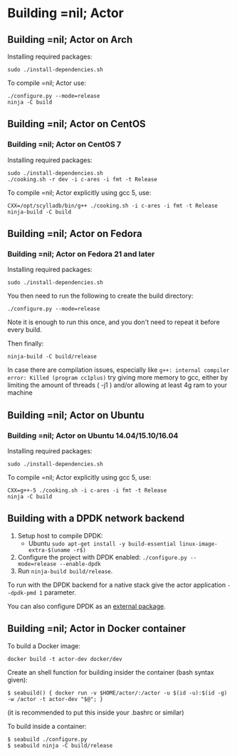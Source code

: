 # Building =nil; Actor

## Building =nil; Actor on Arch

Installing required packages:

```
sudo ./install-dependencies.sh
```

To compile =nil; Actor use:

```
./configure.py --mode=release
ninja -C build
```

## Building =nil; Actor on CentOS

### Building =nil; Actor on CentOS 7

Installing required packages:

```
sudo ./install-dependencies.sh
./cooking.sh -r dev -i c-ares -i fmt -t Release
```

To compile =nil; Actor explicitly using gcc 5, use:

```
CXX=/opt/scylladb/bin/g++ ./cooking.sh -i c-ares -i fmt -t Release
ninja-build -C build
```

## Building =nil; Actor on Fedora

### Building =nil; Actor on Fedora 21 and later

Installing required packages:

```
sudo ./install-dependencies.sh
```

You then need to run the following to create the build directory:

```
./configure.py --mode=release
```

Note it is enough to run this once, and you don't need to repeat it before
every build.

Then finally:

```
ninja-build -C build/release
```

In case there are compilation issues, especially like ```g++: internal compiler error: Killed (program cc1plus)``` try
giving more memory to gcc, either by limiting the amount of threads ( -j1 ) and/or allowing at least 4g ram to your
machine

## Building =nil; Actor on Ubuntu

### Building =nil; Actor on Ubuntu 14.04/15.10/16.04

Installing required packages:

```
sudo ./install-dependencies.sh
```

To compile =nil; Actor explicitly using gcc 5, use:

```
CXX=g++-5 ./cooking.sh -i c-ares -i fmt -t Release
ninja -C build
```

## Building with a DPDK network backend

1. Setup host to compile DPDK:
    - Ubuntu
      `sudo apt-get install -y build-essential linux-image-extra-$(uname -r$)`
2. Configure the project with DPDK enabled: `./configure.py --mode=release --enable-dpdk`
3. Run `ninja-build build/release`.

To run with the DPDK backend for a native stack give the actor application `--dpdk-pmd 1` parameter.

You can also configure DPDK as an [external package](README-DPDK.md).

## Building =nil; Actor in Docker container

To build a Docker image:

```
docker build -t actor-dev docker/dev
```

Create an shell function for building insider the container (bash syntax given):

```
$ seabuild() { docker run -v $HOME/actor/:/actor -u $(id -u):$(id -g) -w /actor -t actor-dev "$@"; }
```

(it is recommended to put this inside your .bashrc or similar)

To build inside a container:

```
$ seabuild ./configure.py
$ seabuild ninja -C build/release
```